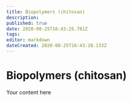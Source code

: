 ```yaml
---
title: Biopolymers (chitosan)
description: 
published: true
date: 2020-08-25T16:43:25.781Z
tags: 
editor: markdown
dateCreated: 2020-08-25T16:43:20.133Z
---
```


# Biopolymers (chitosan)
Your content here